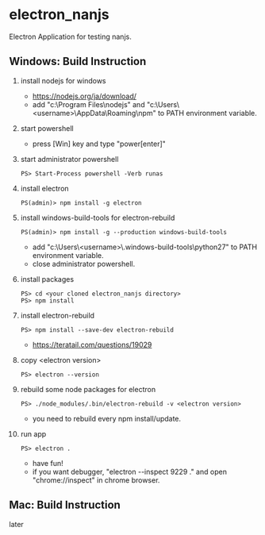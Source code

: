 # electron_nanjs

Electron Application for testing nanjs.

## Windows: Build Instruction

1. install nodejs for windows
   * https://nodejs.org/ja/download/
   * add "c:\Program Files\nodejs" and "c:\Users\\\<username\>\\AppData\Roaming\npm" to PATH environment variable.

2. start powershell
   * press [Win] key and type "power[enter]"

3. start administrator powershell
   ````
   PS> Start-Process powershell -Verb runas
   ````
4. install electron
   ````
   PS(admin)> npm install -g electron
   ````

5. install windows-build-tools for electron-rebuild
   ````
   PS(admin)> npm install -g --production windows-build-tools
   ````
   * add "c:\Users\\\<username\>\\.windows-build-tools\python27" to PATH environment variable.
   * close administrator powershell.

6. install packages
   ````
   PS> cd <your cloned electron_nanjs directory>
   PS> npm install
   ````

7. install electron-rebuild
   ````
   PS> npm install --save-dev electron-rebuild
   ````
   * https://teratail.com/questions/19029

8. copy \<electron version\>
   ````
   PS> electron --version
   ````

9. rebuild some node packages for electron
   ````
   PS> ./node_modules/.bin/electron-rebuild -v <electron version>
   ````
   * you need to rebuild every npm install/update.

10. run app
    ````
    PS> electron .
    ````
    * have fun!
    * if you want debugger, "electron --inspect 9229 ." and open "chrome://inspect" in chrome browser.

## Mac: Build Instruction

later

